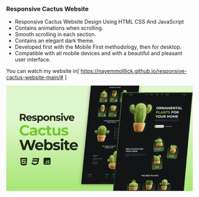 ### Responsive Cactus Website

- Responsive Cactus Website Design Using HTML CSS And JavaScript
- Contains animations when scrolling.
- Smooth scrolling in each section.
- Contains an elegant dark theme.
- Developed first with the Mobile First methodology, then for desktop.
- Compatible with all mobile devices and with a beautiful and pleasant user interface.

You can watch my website in[ https://nayemmolllick.github.io/responsive-cactus-website-main/# ]

![preview img](/preview.png)
